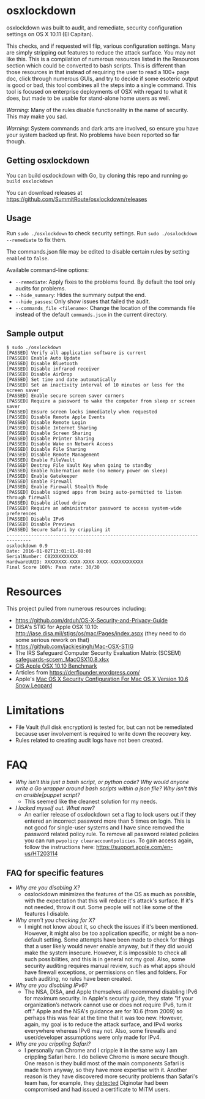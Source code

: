 # osxlockdown
osxlockdown was built to audit, and remediate, security configuration settings on OS X 10.11 (El Capitan).  

This checks, and if requested will flip, various configuration settings. Many are simply stripping out features to reduce the attack surface.  You may not like this.  This is a compilation of numerous resources listed in the Resources section which could be converted to bash scripts.  This is different than those resources in that instead of requiring the user to read a 100+ page doc, click through numerous GUIs, and try to decide if some esoteric output is good or bad, this tool combines all the steps into a single command. This tool is focused on enterprise deployments of OSX with regard to what it does, but made to be usable for stand-alone home users as well.

*Warning*: Many of the rules disable functionality in the name of security.  This may make you sad.

*Warning*: System commands and dark arts are involved, so ensure you have your system backed up first.  No problems have been reported so far though.


Getting osxlockdown
-------
You can build osxlockdown with Go, by cloning this repo and running `go build osxlockdown`

You can download releases at https://github.com/SummitRoute/osxlockdown/releases
 

Usage
-----

Run `sudo ./osxlockdown` to check security settings. 
Run `sudo ./osxlockdown --remediate` to fix them.

The commands.json file may be edited to disable certain rules by setting `enabled` to `false`.

Available command-line options:

- `--remediate`: Apply fixes to the problems found. By default the tool only audits for problems.
- `--hide_summary`: Hides the summary output the end.
- `--hide_passes`: Only show issues that failed the audit.
- `--commands_file <filename>`: Change the location of the commands file instead of the default `commands.json` in the current directory.

Sample output
-------------
```
$ sudo ./osxlockdown
[PASSED] Verify all application software is current
[PASSED] Enable Auto Update
[PASSED] Disable Bluetooth
[PASSED] Disable infrared receiver
[PASSED] Disable AirDrop
[PASSED] Set time and date automatically
[PASSED] Set an inactivity interval of 10 minutes or less for the screen saver
[PASSED] Enable secure screen saver corners
[PASSED] Require a password to wake the computer from sleep or screen saver
[PASSED] Ensure screen locks immediately when requested
[PASSED] Disable Remote Apple Events
[PASSED] Disable Remote Login
[PASSED] Disable Internet Sharing
[PASSED] Disable Screen Sharing
[PASSED] Disable Printer Sharing
[PASSED] Disable Wake on Network Access
[PASSED] Disable File Sharing
[PASSED] Disable Remote Management
[PASSED] Enable FileVault
[PASSED] Destroy File Vault Key when going to standby
[PASSED] Enable hibernation mode (no memory power on sleep)
[PASSED] Enable Gatekeeper
[PASSED] Enable Firewall
[PASSED] Enable Firewall Stealth Mode
[PASSED] Disable signed apps from being auto-permitted to listen through firewall
[PASSED] Disable iCloud drive
[PASSED] Require an administrator password to access system-wide preferences
[PASSED] Disable IPv6
[PASSED] Disable Previews
[PASSED] Secure Safari by crippling it
-------------------------------------------------------------------------------
osxlockdown 0.9
Date: 2016-01-02T13:01:11-08:00
SerialNumber: C02XXXXXXXXX
HardwareUUID: XXXXXXXX-XXXX-XXXX-XXXX-XXXXXXXXXXXX
Final Score 100%: Pass rate: 30/30
```

Resources
=========
This project pulled from numerous resources including:

- https://github.com/drduh/OS-X-Security-and-Privacy-Guide
- DISA's STIG for Apple OSX 10.10: http://iase.disa.mil/stigs/os/mac/Pages/index.aspx (they need to do some serious rework on that)
- https://github.com/jackiesingh/Mac-OSX-STIG
- The IRS Safeguard Computer Security Evaluation Matrix (SCSEM) [safeguards-scsem_MacOSX10.8.xlsx](https://www.irs.gov/pub/irs-utl/safeguards-scsem_MacOSX10.8.xlsx)
- [CIS Apple OSX 10.10 Benchmark](https://benchmarks.cisecurity.org/tools2/osx/CIS_Apple_OSX_10.10_Benchmark_v1.0.0.pdf)
- Articles from https://derflounder.wordpress.com/
- Apple's [Mac OS X Security Configuration For Mac OS X Version 10.6 Snow Leopard](https://www.apple.com/support/security/guides/docs/SnowLeopard_Security_Config_v10.6.pdf)


Limitations
===========

- File Vault (full disk encryption) is tested for, but can not be remediated because user involvement is required to write down the recovery key.
- Rules related to creating audit logs have not been created.


FAQ
===

- *Why isn't this just a bash script, or python code? Why would anyone write a Go wrapper around bash scripts within a json file? Why isn't this an ansible|puppet script?*
    - This seemed like the cleanest solution for my needs.
- *I locked myself out. What now?*
    - An earlier release of osxlockdown set a flag to lock users out if they entered an incorrect password more than 5 times on login. This is not good for single-user systems and I have since removed the password related policy rule.  To remove all password related policies you can run `pwpolicy clearaccountpolicies`.  To gain access again, follow the instructions here: https://support.apple.com/en-us/HT203114 

    
FAQ for specific features
-------------------------
- *Why are you disabling X?*
    - osxlockdown minimizes the features of the OS as much as possible, with the expectation that this will reduce it's attack's surface.  If it's not needed, throw it out.  Some people will not like some of the features I disable.
- *Why aren't you checking for X?*
    - I might not know about it, so check the issues if it's been mentioned.  However, it might also be too application specific, or might be a non-default setting. Some attempts have been made to check for things that a user likely would never enable anyway, but if they did would make the system insecure.  However, it is impossible to check all such possibilities, and this is in general not my goal.  Also, some security auditing requires manual review, such as what apps should have firewall exceptions, or permissions on files and folders.  For such auditing, no rules have been created.
- *Why are you disabling IPv6?*
    - The NSA, DISA, and Apple themselves all recommend disabling IPv6 for maximum security.  In Apple's security guide, they state "If your organization’s network cannot use or does not require IPv6, turn it off."  Apple and the NSA's guidance are for 10.6 (from 2009) so perhaps this was fear at the time that it was too new.  However, again, my goal is to reduce the attack surface, and IPv4 works everywhere whereas IPv6 may not. Also, some firewalls and user/developer assumptions were only made for IPv4.
- *Why are you crippling Safari?*
    - I personally run Chrome and I cripple it in the same way I am crippling Safari here.  I do believe Chrome is more secure though.  One reason is they build most of the main components Safari is made from anyway, so they have more expertise with it.  Another reason is they have discovered more security problems than Safari's team has, for example, they [detected](https://googleonlinesecurity.blogspot.com/2011/08/update-on-attempted-man-in-middle.html) Diginotar had been compromised and had issued a certificate to MiTM users.
 
